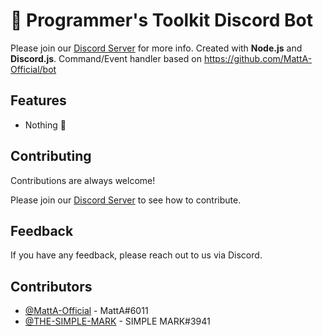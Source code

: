 # 🤖 Programmer's Toolkit Discord Bot

Please join our [Discord Server](https://discord.gg/rGYDCPkUmU) for more info. Created with **Node.js** and **Discord.js**. Command/Event handler based on https://github.com/MattA-Official/bot

## Features

- Nothing 🙂

## Contributing

Contributions are always welcome!

Please join our [Discord Server](https://discord.gg/rGYDCPkUmU) to see how to contribute.

## Feedback

If you have any feedback, please reach out to us via Discord.

## Contributors

- [@MattA-Official](https://www.github.com/MattA-Official) - MattA#6011
- [@THE-SIMPLE-MARK](https://www.github.com/THE-SIMPLE-MARK) - SIMPLE MARK#3941
